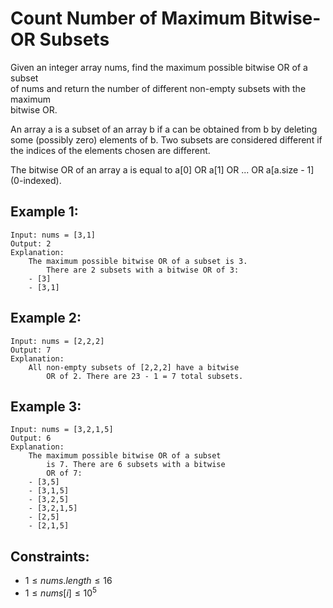 # Count Number of Maximum Bitwise-OR Subsets

Given an integer array nums, find the maximum possible bitwise OR of a subset  
of nums and return the number of different non-empty subsets with the maximum  
bitwise OR.

An array a is a subset of an array b if a can be obtained from b by deleting  
some (possibly zero) elements of b. Two subsets are considered different if  
the indices of the elements chosen are different.

The bitwise OR of an array a is equal to a[0] OR a[1] OR ... OR a[a.size - 1]  
(0-indexed).

 

## Example 1:

    Input: nums = [3,1]
    Output: 2
    Explanation: 
        The maximum possible bitwise OR of a subset is 3. 
            There are 2 subsets with a bitwise OR of 3:
        - [3]
        - [3,1]
        
## Example 2:

    Input: nums = [2,2,2]
    Output: 7
    Explanation: 
        All non-empty subsets of [2,2,2] have a bitwise
            OR of 2. There are 23 - 1 = 7 total subsets.
        
## Example 3:

    Input: nums = [3,2,1,5]
    Output: 6
    Explanation: 
        The maximum possible bitwise OR of a subset 
            is 7. There are 6 subsets with a bitwise 
            OR of 7:
        - [3,5]
        - [3,1,5]
        - [3,2,5]
        - [3,2,1,5]
        - [2,5]
        - [2,1,5]

 

## Constraints:

* $1 \le nums.length \le 16$
* $1 \le nums[i] \le 10^5$

